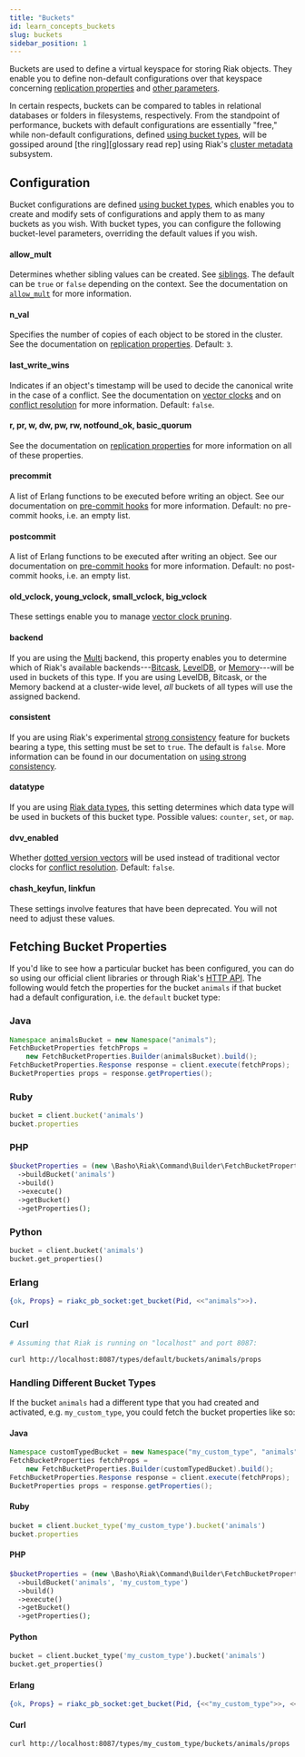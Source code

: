 ```yaml
---
title: "Buckets"
id: learn_concepts_buckets
slug: buckets 
sidebar_position: 1
---
```


[apps cluster metadata]: ../../developing/app-guide/cluster-metadata.md
[cluster ops bucket types]: ../../using/cluster-operations/bucket-types.md
[cluster ops strong consistency]: ../../using/cluster-operations/strong-consistency.md
[concept causal context]: ../../learn/concepts/causal-context.md
[concept causal context sib]: ../../learn/concepts/causal-context.md#siblings
[concept replication]: ../../learn/concepts/replication.md
[concept strong consistency]: ../../using/reference/strong-consistency.md
[config basic]: ../../configuring/basic.md
[dev api http]: ../../developing/api/http/index.md
[dev data types]: ../../developing/data-types/index.md
[glossary ring]: ../../learn/glossary.md#ring
[plan backend leveldb]: ../../setup/planning/backend/leveldb.md
[plan backend bitcask]: ../../setup/planning/backend/bitcask.md
[plan backend memory]: ../../setup/planning/backend/memory.md
[plan backend multi]: ../../setup/planning/backend/multi.md
[usage bucket types]: ../../developing/usage/bucket-types.md
[usage commit hooks]: ../../developing/usage/commit-hooks.md
[usage conflict resolution]: ../../developing/usage/conflict-resolution/index.md
[usage replication]: ../../developing/usage/replication.md


Buckets are used to define a virtual keyspace for storing Riak objects.
They enable you to define non-default configurations over that keyspace
concerning [replication properties][concept replication] and [other
parameters][config basic].

In certain respects, buckets can be compared to tables in relational
databases or folders in filesystems, respectively. From the standpoint
of performance, buckets with default configurations are essentially
"free," while non-default configurations, defined [using bucket
types][cluster ops bucket types], will be gossiped around [the ring][glossary read rep] using Riak's [cluster metadata][apps cluster metadata] subsystem.

## Configuration

Bucket configurations are defined [using bucket types][cluster ops bucket types], which enables
you to create and modify sets of configurations and apply them to as
many buckets as you wish. With bucket types, you can configure the
following bucket-level parameters, overriding the default values if you
wish.

#### allow_mult

Determines whether sibling values can be created. See [siblings][concept causal context sib]. The default can be `true` or `false` depending on
the context. See the documentation on [`allow_mult`][usage bucket types] for more
information.

#### n_val

Specifies the number of copies of each object to be stored in the
cluster. See the documentation on [replication properties][usage replication]. Default:
`3`.

#### last_write_wins

Indicates if an object's timestamp will be used to decide the canonical
write in the case of a conflict. See the documentation on [vector
clocks][concept causal context] and on [conflict resolution][usage conflict resolution] for more information. Default:
`false`.

#### r, pr, w, dw, pw, rw, notfound_ok, basic_quorum

See the documentation on [replication properties][usage replication] for more information
on all of these properties.

#### precommit

A list of Erlang functions to be executed before writing an object. See
our documentation on [pre-commit hooks][usage commit hooks] for more information. Default: no pre-commit
hooks, i.e. an empty list.

#### postcommit

A list of Erlang functions to be executed after writing an object. See
our documentation on [pre-commit hooks][usage commit hooks] for more information. Default: no post-commit
hooks, i.e. an empty list.

#### old_vclock, young_vclock, small_vclock, big_vclock

These settings enable you to manage [vector clock pruning][concept causal context].

#### backend

If you are using the [Multi][plan backend multi] backend, this property enables you to
determine which of Riak's available backends---[Bitcask][plan backend bitcask], [LevelDB][plan backend leveldb], or [Memory][plan backend memory]---will be used in buckets of this type. If you are using
LevelDB, Bitcask, or the Memory backend at a cluster-wide level, _all_
buckets of all types will use the assigned backend.

#### consistent

If you are using Riak's experimental [strong consistency][concept strong consistency] feature for buckets
bearing a type, this setting must be set to `true`. The default is
`false`. More information can be found in our documentation on [using
strong consistency][cluster ops strong consistency].

#### datatype

If you are using [Riak data types][dev data types], this setting
determines which data type will be used in
buckets of this bucket type. Possible values: `counter`, `set`, or
`map`.

#### dvv_enabled

Whether [dotted version vectors][concept causal context]
will be used instead of traditional vector clocks for [conflict resolution][usage conflict resolution]. Default: `false`.

#### chash_keyfun, linkfun

These settings involve features that have been deprecated. You will not
need to adjust these values.

## Fetching Bucket Properties

If you'd like to see how a particular bucket has been configured, you
can do so using our official client libraries or through Riak's [HTTP
API][dev api http]. The following would fetch the properties for the bucket
`animals` if that bucket had a default configuration, i.e. the `default`
bucket type:

### Java

```java
Namespace animalsBucket = new Namespace("animals");
FetchBucketProperties fetchProps =
    new FetchBucketProperties.Builder(animalsBucket).build();
FetchBucketProperties.Response response = client.execute(fetchProps);
BucketProperties props = response.getProperties();
```

### Ruby 

```ruby
bucket = client.bucket('animals')
bucket.properties
```

### PHP 

```php
$bucketProperties = (new \Basho\Riak\Command\Builder\FetchBucketProperties($riak))
  ->buildBucket('animals')
  ->build()
  ->execute()
  ->getBucket()
  ->getProperties();
```

### Python 

```python
bucket = client.bucket('animals')
bucket.get_properties()
```

### Erlang 

```erlang
{ok, Props} = riakc_pb_socket:get_bucket(Pid, <<"animals">>).
```

### Curl 

```bash
# Assuming that Riak is running on "localhost" and port 8087:

curl http://localhost:8087/types/default/buckets/animals/props
```

### Handling Different Bucket Types

If the bucket `animals` had a different type that you had created and
activated, e.g. `my_custom_type`, you could fetch the bucket properties
like so:

#### Java

```java
Namespace customTypedBucket = new Namespace("my_custom_type", "animals");
FetchBucketProperties fetchProps =
    new FetchBucketProperties.Builder(customTypedBucket).build();
FetchBucketProperties.Response response = client.execute(fetchProps);
BucketProperties props = response.getProperties();
```

#### Ruby

```ruby
bucket = client.bucket_type('my_custom_type').bucket('animals')
bucket.properties
```

#### PHP

```php
$bucketProperties = (new \Basho\Riak\Command\Builder\FetchBucketProperties($riak))
  ->buildBucket('animals', 'my_custom_type')
  ->build()
  ->execute()
  ->getBucket()
  ->getProperties();
```

#### Python

```python
bucket = client.bucket_type('my_custom_type').bucket('animals')
bucket.get_properties()
```

#### Erlang

```erlang
{ok, Props} = riakc_pb_socket:get_bucket(Pid, {<<"my_custom_type">>, <<"animals">>}).
```

#### Curl

```bash
curl http://localhost:8087/types/my_custom_type/buckets/animals/props
```
